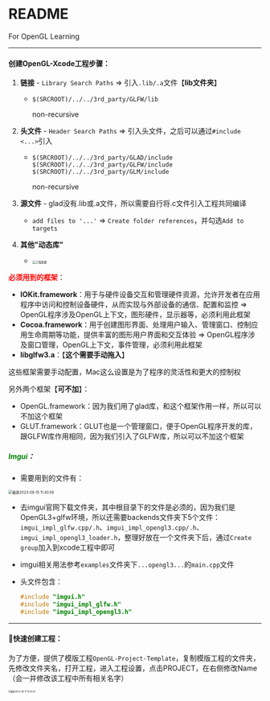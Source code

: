 # README

For OpenGL Learning

-------

#### 创建OpenGL-Xcode工程步骤：

1. **链接** - `Library Search Paths` => 引入`.lib/.a`文件【**lib文件夹**】

   - ```shell
     $(SRCROOT)/../../3rd_party/GLFW/lib
     ```

     non-recursive

2. **头文件** - `Header Search Paths` => 引入头文件，之后可以通过`#include <...>`引入

   - ```shell
     $(SRCROOT)/../../3rd_party/GLAD/include
     $(SRCROOT)/../../3rd_party/GLFW/include
     $(SRCROOT)/../../3rd_party/GLM/include
     ```
     
     non-recursive

3. **源文件** - glad没有.lib或.a文件，所以需要自行将.c文件引入工程共同编译

   - `add files to '...'` => `Create folder references`，并勾选`Add to targets`

4. **其他"动态库"**

   - <img src="https://cdn.jsdelivr.net/gh/shuaigougou5545/blog-image/img/202308061034203.png" alt="工程配置" style="zoom:40%;" />

<font color='red'>**必须用到的框架**</font>：

- **IOKit.framework**：用于与硬件设备交互和管理硬件资源，允许开发者在应用程序中访问和控制设备硬件，从而实现与外部设备的通信、配置和监控 => OpenGL程序涉及OpenGL上下文，图形硬件，显示器等，必须利用此框架
- **Cocoa.framework**：用于创建图形界面、处理用户输入、管理窗口、控制应用生命周期等功能，提供丰富的图形用户界面和交互体验 => OpenGL程序涉及窗口管理，OpenGL上下文，事件管理，必须利用此框架
- **libglfw3.a**：【**这个需要手动拖入**】

这些框架需要手动配置，Mac这么设置是为了程序的灵活性和更大的控制权

另外两个框架【**可不加**】：

- OpenGL.framework：因为我们用了glad库，和这个框架作用一样，所以可以不加这个框架
- GLUT.framework：GLUT也是一个管理窗口，便于OpenGL程序开发的库，跟GLFW库作用相同，因为我们引入了GLFW库，所以可以不加这个框架

##### <font color='green'>Imgui</font>：

- 需要用到的文件有：

<img src="https://cdn.jsdelivr.net/gh/shuaigougou5545/blog-image/img/202308151141496.png" alt="截屏2023-08-15 11.40.59" style="zoom:50%;" />

- 去imgui官网下载文件夹，其中根目录下的文件是必须的，因为我们是OpenGL3+glfw环境，所以还需要backends文件夹下5个文件：`imgui_impl_glfw.cpp/.h`、`imgui_impl_opengl3.cpp/.h`、`imgui_impl_opengl3_loader.h`，整理好放在一个文件夹下后，通过`Create group`加入到xcode工程中即可

- imgui相关用法参考`examples`文件夹下`...opengl3...`的`main.cpp`文件

- 头文件包含：

  ```cpp
  #include "imgui.h"
  #include "imgui_impl_glfw.h"
  #include "imgui_impl_opengl3.h"
  ```

---

#### 🚌快速创建工程：

为了方便，提供了模版工程`OpenGL-Project-Template`，复制模版工程的文件夹，先修改文件夹名，打开工程，进入工程设置，点击PROJECT，在右侧修改Name（会一并修改该工程中所有相关名字）

<img src="https://cdn.jsdelivr.net/gh/shuaigougou5545/blog-image/img/202308111926101.png" alt="截屏2023-08-11 19.26.02" style="zoom:30%;" />
